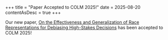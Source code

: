 +++
title = "Paper Accepted to COLM 2025!"
date = 2025-08-20
contentAsDesc = true
+++

Our new paper, [On the Effectiveness and Generalization of Race Representations for Debiasing High-Stakes Decisions](https://arxiv.org/abs/2504.06303) has been accepted to COLM 2025!